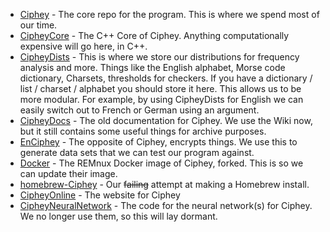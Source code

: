 * [Ciphey](https://github.com/Ciphey/Ciphey) - The core repo for the program. This is where we spend most of our time.
* [CipheyCore](https://github.com/Ciphey/CipheyCore) - The C++ Core of Ciphey. Anything computationally expensive will go here, in C++.
* [CipheyDists](https://github.com/Ciphey/CipheyDists) - This is where we store our distributions for frequency analysis and more. Things like the English alphabet, Morse code dictionary, Charsets, thresholds for checkers. If you have a dictionary / list / charset / alphabet you should store it here. This allows us to be more modular. For example, by using CipheyDists for English we can easily switch out to French or German using an argument.
* [CipheyDocs](https://github.com/Ciphey/CipheyDocs) - The old documentation for Ciphey. We use the Wiki now, but it still contains some useful things for archive purposes.
* [EnCiphey](https://github.com/Ciphey/enCiphey) - The opposite of Ciphey, encrypts things. We use this to generate data sets that we can test our program against.
* [Docker](https://github.com/Ciphey/docker) - The REMnux Docker image of Ciphey, forked. This is so we can update their image.
* [homebrew-Ciphey](https://github.com/Ciphey/homebrew-ciphey) - Our ~~failing~~ attempt at making a Homebrew install.
* [CipheyOnline](https://github.com/Ciphey/CipheyOnline) - The website for Ciphey
* [CipheyNeuralNetwork](https://github.com/Ciphey/CipheyNeuralNetwork) - The code for the neural network(s) for Ciphey. We no longer use them, so this will lay dormant.